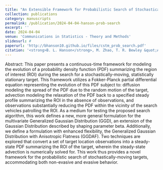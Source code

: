 ```yaml
---
title: "An Extensible Framework for Probabilistic Search of Stochastically-moving Targets Characterized by Generalized Gaussian Distributions or Experimentally-defined Regions of Interest"
collection: publications
category: manuscripts
permalink: /publication/2024-04-04-hanson-prob-search
excerpt: ''
date: 2024-04-04
venue: 'Communications in Statistics - Theory and Methods'
slidesurl: #
paperurl: 'http://bhanson10.github.io/files/cstm_prob_search.pdf'
citation: '<strong>B. L. Hanson</strong>, M. Zhao, T. R. Bewley &quot;An Extensible Framework for Probabilistic Search of Stochastically-moving Targets Characterized by Generalized Gaussian Distributions or Experimentally-defined Regions of Interest&quot;,  Submitted to <i>Communications in Statistics - Theory and Methods</i>, 2024.'
---
```


Abstract: This paper presents a continuous-time framework for modeling the evolution of a probability density function (PDF) summarizing the region of interest (ROI) during the search for a stochastically-moving, statistically stationary target. This framework utilizes a Fokker-Planck partial differential equation representing the evolution of this PDF subject to: diffusion modeling the spread of the PDF due to the random motion of the target, advection modeling the relaxation of the PDF back to a specified steady profile summarizing the ROI in the absence of observations, and observations substantially reducing the PDF within the vicinity of the search vehicles patrolling the ROI. As a medium for testing the proposed search algorithm, this work defines a new, more general formulation for the multivariate Generalized Gaussian Distribution (GGD), an extension of the Gaussian Distribution described by shaping parameter beta. Additionally, we define a formulation with enhanced flexibility, the Generalized Gaussian Distribution with Anisotropic Flatness (GGDAF). Two techniques are explored that convert a set of target location observations into a steady-state PDF summarizing the ROI of the target, wherein the steady-state advection is numerically solved for. This work thus provides a novel framework for the probabilistic search of stochastically-moving targets, accommodating both non-evasive and evasive behavior.